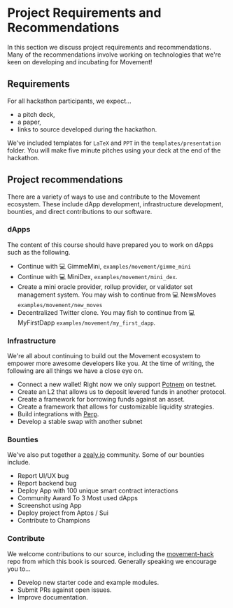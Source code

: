 # Project Requirements and Recommendations
In this section we discuss project requirements and recommendations. Many of the recommendations involve working on technologies that we're keen on developing and incubating for Movement!

## Requirements
For all hackathon participants, we expect...
- a pitch deck,
- a paper,
- links to source developed during the hackathon.
  
We've included templates for `LaTeX` and `PPT` in the `templates/presentation` folder. You will make five minute pitches using your deck at the end of the hackathon.

## Project recommendations
There are a variety of ways to use and contribute to the Movement ecosystem. These include dApp development, infrastructure development, bounties, and direct contributions to our software.

### dApps
The content of this course should have prepared you to work on dApps such as the following.
- Continue with 💻 GimmeMini, `examples/movement/gimme_mini`
- Continue with 💻 MiniDex, `examples/movement/mini_dex`.
- Create a mini oracle provider, rollup provider, or validator set management system. You may wish to continue from 💻 NewsMoves `examples/movement/new_moves`
- Decentralized Twitter clone. You may fish to continue from 💻 MyFirstDapp `examples/movement/my_first_dapp`.

### Infrastructure
We're all about continuing to build out the Movement ecosystem to empower more awesome developers like you. At the time of writing, the following are all things we have a close eye on.
- Connect a new wallet! Right now we only support [Potnem](https://pontem.network/) on testnet.
- Create an L2 that allows us to deposit levered funds in another protocol.
- Create a framework for borrowing funds against an asset.
- Create a framework that allows for customizable liquidity strategies.
- Build integrations with [Perp](https://docs.perp.com/).
- Develop a stable swap with another subnet

### Bounties
We've also put together a [zealy.io](zealy.io) community. Some of our bounties include.
- Report UI/UX bug
- Report backend bug
- Deploy App with 100 unique smart contract interactions 
- Community Award To 3 Most used dApps
- Screenshot using App
- Deploy project from Aptos / Sui 
- Contribute to Champions 

### Contribute
We welcome contributions to our source, including the [movement-hack](https://github.com/movemntdev/movement-hack) repo from which this book is sourced. Generally speaking we encourage you to...
- Develop new starter code and example modules.
- Submit PRs against open issues.
- Improve documentation.